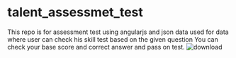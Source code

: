 # talent_assessmet_test
This repo is for assessment test using angularjs and json data used for data where user can check his skill test based on the given question
You can check your base score and correct answer and pass on test.
![download](https://user-images.githubusercontent.com/79293370/227714628-3f2e527b-dff1-4090-86b4-3c1f97c091b5.png)
